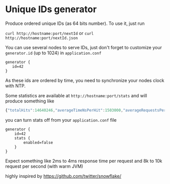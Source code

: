 Unique IDs generator
=====================================

Produce ordered unique IDs (as 64 bits number). To use it, just run

`curl http://hostname:port/nextId` or `curl http://hostname:port/nextId.json`

You can use several nodes to serve IDs, just don't forget to customize your `generator.id` (up to 1024) in `application.conf`

```
generator {
   id=42
}
```

As these ids are ordered by time, you need to synchronize your nodes clock with NTP.

Some statistics are available at `http://hostname:port/stats` and will produce something like

```javascript
{"totalHits":14640246,"averageTimeNsPerHit":1503000,"averageRequestsPerSec":10843.4}
```

you can turn stats off from your `application.conf` file

```
generator {
    id=42
    stats {
        enabled=false
    }
}
```

Expect something like 2ms to 4ms response time per request and 8k to 10k request per second (with warm JVM)

highly inspired by https://github.com/twitter/snowflake/

